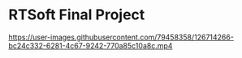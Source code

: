 # RTSoft Final Project

https://user-images.githubusercontent.com/79458358/126714266-bc24c332-6281-4c67-9242-770a85c10a8c.mp4
